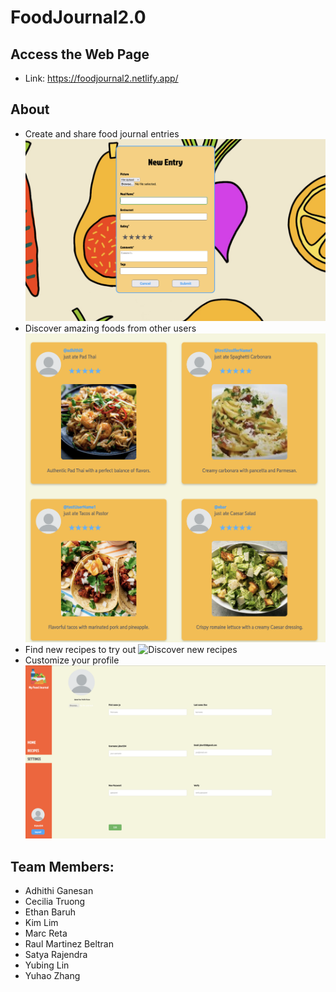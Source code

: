 # FoodJournal2.0

## Access the Web Page
- Link: https://foodjournal2.netlify.app/

## About
- Create and share food journal entries
![Create food journal post](./images_readme/create-post.png)
- Discover amazing foods from other users
![Discover posts](./images_readme//discover_posts.png)
- Find new recipes to try out
![Discover new recipes](./images_readme/discover_recipes.png)
- Customize your profile
![Profile customization](./images_readme/profile_settings.png)

## Team Members:
- Adhithi Ganesan
- Cecilia Truong 
- Ethan Baruh 
- Kim Lim 
- Marc Reta 
- Raul Martinez Beltran
- Satya Rajendra 
- Yubing Lin 
- Yuhao Zhang 

